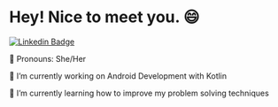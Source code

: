 # Hey! Nice to meet you. :smile:
[![Linkedin Badge](https://img.shields.io/badge/-LinkedIn-blue?style=flat-square&logo=Linkedin&logoColor=white)](https://www.linkedin.com/in/jamile-sousa-lima)


:raising_hand: Pronouns: She/Her

🔭 I’m currently working on Android Development with Kotlin

🌱 I’m currently learning how to improve my problem solving techniques

<!--
**jamilelima/jamilelima** is a ✨ _special_ ✨ repository because its `README.md` (this file) appears on your GitHub profile.

Here are some ideas to get you started:

- 🔭 I’m currently working on ...
- 👯 I’m looking to collaborate on ...
- 🤔 I’m looking for help with ...
- 💬 Ask me about ...
-  ...

- ⚡ Fun fact: ...
-->
